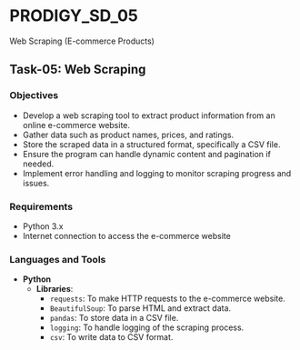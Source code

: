 # PRODIGY_SD_05
Web Scraping (E-commerce Products)

## Task-05: Web Scraping

### Objectives
- Develop a web scraping tool to extract product information from an online e-commerce website.
- Gather data such as product names, prices, and ratings.
- Store the scraped data in a structured format, specifically a CSV file.
- Ensure the program can handle dynamic content and pagination if needed.
- Implement error handling and logging to monitor scraping progress and issues.

### Requirements
- Python 3.x
- Internet connection to access the e-commerce website

### Languages and Tools
- **Python**
  - **Libraries**:
    - `requests`: To make HTTP requests to the e-commerce website.
    - `BeautifulSoup`: To parse HTML and extract data.
    - `pandas`: To store data in a CSV file.
    - `logging`: To handle logging of the scraping process.
    - `csv`: To write data to CSV format.
